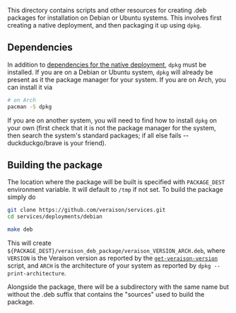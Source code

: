 This directory contains scripts and other resources for creating .deb packages
for installation on Debian or Ubuntu systems. This involves first creating a
native deployment, and then packaging it up using `dpkg`.

## Dependencies

In addition to [dependencies for the native 
deployment](../native/README.md#dependencies), `dpkg` must be installed. If you
are on a Debian or Ubuntu system, `dpkg` will already be present as it the
package manager for your system. If you are on Arch, you can install it via

```sh
# on Arch
pacman -S dpkg
```

If you are on another system, you will need to find how to install `dpkg` on
your own (first check that it is not the package manager for the system, then
search the system's standard packages; if all else fails -- duckduckgo/brave is
your friend).

## Building the package

The location where the package will be built is specified with `PACKAGE_DEST`
environment variable. It will default to `/tmp` if not set. To build the
package simply do

```sh
git clone https://github.com/veraison/services.git
cd services/deployments/debian

make deb
```

This will create
`${PACKAGE_DEST}/veraison_deb_package/veraison_VERSION_ARCH.deb`, where `VERSION`
is the Veraison version as reported by the
[`get-veraison-version`](../scripts/get-veraison-version) script, and `ARCH` is
the architecture of your system as reported by `dpkg --print-architecture`.

Alongside the package, there will be a subdirectory with the same name but
without the .deb suffix that contains the "sources" used to build the package.
